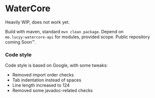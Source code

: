 # WaterCore

Heavily WIP, does not work yet.

Build with maven, standard `mvn clean package`. Depend on `me.lucyy:watercore-api` for modules, provided scope. Public repository coming Soon™.

### Code style

Code style is based on Google, with some tweaks:
- Removed import order checks
- Tab indentation instead of spaces
- Line length increased to 124
- Removed some javadoc-related checks
